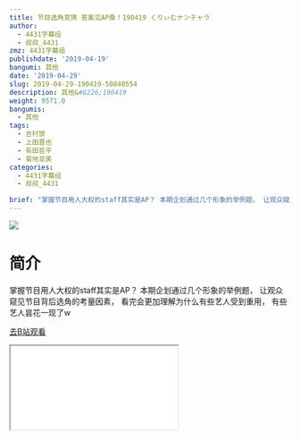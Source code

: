 ```yaml
---
title: 节目选角竞猜 答案见AP桑！190419 くりぃむナンチャラ
author:
  - 4431字幕组
  - 叔叔_4431
zmz: 4431字幕组
publishdate: '2019-04-19'
bangumi: 其他
date: '2019-04-29'
slug: 2019-04-29-190419-50840554
description: 其他&#8226;190419
weight: 9571.0
bangumis:
  - 其他
tags:
  - 吉村崇
  - 上田晋也
  - 有田哲平
  - 菊地亚美
categories:
  - 4431字幕组
  - 叔叔_4431

brief: "掌握节目用人大权的staff其实是AP？ 本期企划通过几个形象的举例题， 让观众窥见节目背后选角的考量因素， 看完会更加理解为什么有些艺人受到重用， 有些艺人昙花一现了w"
---
```

![](https://raw.githubusercontent.com/tcgriffith/owaraisite/master/static/tmpimg/8Z72vUh.jpg)
# 简介  
掌握节目用人大权的staff其实是AP？
本期企划通过几个形象的举例题，
让观众窥见节目背后选角的考量因素，
看完会更加理解为什么有些艺人受到重用，
有些艺人昙花一现了w  

[去B站观看](https://www.bilibili.com/video/av50840554/)
<div class ="resp-container"><iframe class="testiframe" src="//player.bilibili.com/player.html?aid=50840554"", scrolling="no", allowfullscreen="true" > </iframe></div> 
